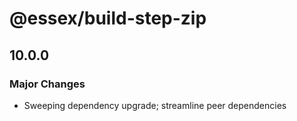 # @essex/build-step-zip

## 10.0.0

### Major Changes

- Sweeping dependency upgrade; streamline peer dependencies
